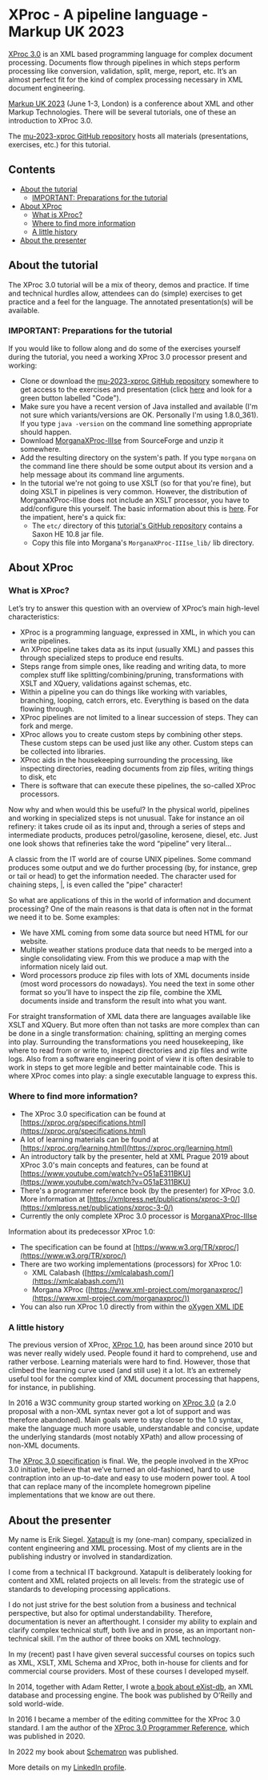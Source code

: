 # XProc - A pipeline language - Markup UK 2023

[XProc 3.0](https://xproc.org/index.html) is an XML based programming language for complex document processing. Documents flow through pipelines in which steps perform processing like conversion, validation, split, merge, report, etc. It’s an almost perfect fit for the kind of complex processing necessary in XML document engineering.

[Markup UK 2023](https://markupuk.org/index.html) (June 1-3, London) is a conference about XML and other Markup Technologies. There will be several tutorials, one of these an introduction to XProc 3.0.

The [mu-2023-xproc GitHub repository](https://github.com/xatapult/mu-2023-xproc) hosts all materials (presentations, exercises, etc.) for this tutorial. 

## Contents

- [About the tutorial](#tutorial-info)
  - [IMPORTANT: Preparations for the tutorial](#tutorial-preparations) 
- [About XProc](#about)
  - [What is XProc?](#what-is-xproc)
  - [Where to find more information](#more-info)
  - [A little history](#history)
- [About the presenter](#presenter)


## <a name="tutorial-info"></a>About the tutorial

The XProc 3.0 tutorial will be a mix of theory, demos and practice. If time and technical hurdles allow, attendees can do (simple) exercises to get practice and a feel for the language. The annotated presentation(s) will be available.

### <a name="tutorial-preparations"></a>**IMPORTANT:** Preparations for the tutorial

If you would like to follow along and do some of the exercises yourself during the tutorial, you need a working XProc 3.0 processor present and working:

- Clone or download the [mu-2023-xproc GitHub repository](https://github.com/xatapult/mu-2023-xproc) somewhere to get access to the exercises and presentation (click [here](https://github.com/xatapult/mu-2023-xproc) and look for a green button labelled "Code").
- Make sure you have a recent version of Java installed and available (I'm not sure which variants/versions are OK. Personally I'm using 1.8.0_361). If you type `java -version` on the command line something appropriate should happen.
- Download [MorganaXProc-IIIse](https://sourceforge.net/projects/morganaxproc-iiise/) from SourceForge and unzip it somewhere.
- Add the resulting directory on the system's path. If you type `morgana` on the command line there should be some output about its version and a help message about its command line arguments.
- In the tutorial we're not going to use XSLT (so for that you're fine), but doing XSLT in pipelines is very common. However, the distribution of MorganaXProc-IIIse does not include an XSLT processor, you have to add/configure this yourself. The basic information about this is [here](https://www.xml-project.com/manual/ch02.html#configuration_s1_1_s2_2). For the impatient, here's a quick fix:
  - The `etc/` directory of this [tutorial's GitHub repository](https://github.com/xatapult/da-2021-xproc) contains a Saxon HE 10.8 jar file.
  - Copy this file into Morgana's `MorganaXProc-IIIse_lib/` lib directory.     


## <a name="about"></a>About XProc

### <a name="what-is-xproc"></a>What is XProc?

Let’s try to answer this question with an overview of XProc’s main high-level
characteristics:

- XProc is a programming language, expressed in XML, in which you can write pipelines.
- An XProc pipeline takes data as its input (usually XML) and passes this through specialized steps to produce end results.
- Steps range from simple ones, like reading and writing data, to more complex stuff like splitting/combining/pruning, transformations with XSLT and XQuery, validations against schemas, etc.
- Within a pipeline you can do things like working with variables, branching, looping, catch errors, etc. Everything is based on the data flowing through.
- XProc pipelines are not limited to a linear succession of steps. They can fork and merge.
- XProc allows you to create custom steps by combining other steps. These custom steps can be used just like any other. Custom steps can be collected into libraries.
- XProc aids in the housekeeping surrounding the processing, like inspecting directories, reading documents from zip files, writing things to disk, etc
- There is software that can execute these pipelines, the so-called XProc processors.

Now why and when would this be useful? In the physical world, pipelines and working
in specialized steps is not unusual. Take for instance an oil refinery: it takes crude oil as its input and, through a series of steps and intermediate products, produces petrol/gasoline, kerosene, diesel, etc. Just one look shows that refineries take the word “pipeline” very literal…

A classic from the IT world are of course UNIX pipelines. Some command produces some
output and we do further processing (by, for instance, grep or tail or head) to get the
information needed. The character used for chaining steps, |, is even called the "pipe"
character!

So what are applications of this in the world of information and document processing? One
of the main reasons is that data is often not in the format we need it to be. Some examples:

- We have XML coming from some data source but need HTML for our website.
- Multiple weather stations produce data that needs to be merged into a single consolidating view. From this we produce a map with the information nicely laid out.
- Word processors produce zip files with lots of XML documents inside (most word processors do nowadays). You need the text in some other format so you’ll have to inspect the zip file, combine the XML documents inside and transform the result into what you want.

For straight transformation of XML data there are languages available like XSLT
and XQuery. But more often than not tasks are more complex than can be done in a
single transformation: chaining, splitting an merging comes into play. Surrounding the
transformations you need housekeeping, like where to read from or write to, inspect
directories and zip files and write logs. Also from a software engineering point of view it
is often desirable to work in steps to get more legible and better maintainable code. This is
where XProc comes into play: a single executable language to express this.

### <a name="more-info"></a>Where to find more information?

- The XProc 3.0 specification can be found at [https://xproc.org/specifications.html](https://xproc.org/specifications.html)
- A lot of learning materials can be found at [https://xproc.org/learning.html](https://xproc.org/learning.html)
- An introductory talk by the presenter, held at XML Prague 2019 about XProc 3.0's main concepts and features, can be found  at [https://www.youtube.com/watch?v=O51aE311BKU](https://www.youtube.com/watch?v=O51aE311BKU)
- There's a programmer reference book (by the presenter) for XProc 3.0. More information at [https://xmlpress.net/publications/xproc-3-0/](https://xmlpress.net/publications/xproc-3-0/)
- Currently the only complete XProc 3.0 processor is [MorganaXProc-IIIse](https://www.xml-project.com/morganaxproc-iiise.html)

Information about its predecessor XProc 1.0:

- The specification can be found at [https://www.w3.org/TR/xproc/](https://www.w3.org/TR/xproc/)
- There are two working implementations (processors) for XProc 1.0:
  - XML Calabash ([https://xmlcalabash.com/](https://xmlcalabash.com/))
  - Morgana XProc  ([https://www.xml-project.com/morganaxproc/](https://www.xml-project.com/morganaxproc/))
- You can also run XProc 1.0 directly from within the [oXygen XML IDE](https://www.oxygenxml.com/) 


### <a name="history"></a>A little history

The previous version of XProc, [XProc 1.0](https://www.w3.org/TR/xproc/), has been around since 2010 but was never really widely used. People found it hard to comprehend, use and rather verbose. Learning materials were hard to find. However, those that climbed the learning curve used (and still use) it a lot. It’s an extremely useful tool for the complex kind of XML document processing that happens, for instance, in publishing. 

In 2016 a W3C community group started working on [XProc 3.0](http://spec.xproc.org/master/head/) (a 2.0 proposal with a non-XML syntax never got a lot of support and was therefore abandoned). Main goals were to stay closer to the 1.0 syntax, make the language much more usable, understandable and concise, update the underlying standards (most notably XPath) and allow processing of non-XML documents.

The [XProc 3.0 specification](https://xproc.org/specifications.html) is final. We, the people involved in the XProc 3.0 initiative, believe that we’ve turned an old-fashioned, hard to use contraption into an up-to-date and easy to use modern power tool. A tool that can replace many of the incomplete homegrown pipeline implementations that we know are out there.


## <a name="presenter"></a>About the presenter

My name is Erik Siegel. [Xatapult](http://www.xatapult.com) is my (one-man) company, specialized in content engineering and XML processing. Most of my clients are in the publishing industry or involved in standardization.

I come from a technical IT background. Xatapult is deliberately looking for content and XML related projects on all levels: from the strategic use of standards to developing processing applications.

I do not just strive for the best solution from a business and technical perspective, but also for optimal understandability. Therefore, documentation is never an afterthought. I consider my ability to explain and clarify complex technical stuff, both live and in prose, as an important non-technical skill. I'm the author of three books on XML technology.

In my (recent) past I have given several successful courses on topics such as XML, XSLT, XML Schema and XProc, both in-house for clients and for commercial course providers. Most of these courses I developed myself.

In 2014, together with Adam Retter, I wrote 
[a book about eXist-db](http://shop.oreilly.com/product/0636920026525.do), an XML database and processing engine. The book was published by O’Reilly and sold world-wide.

In 2016 I became a member of the editing committee for the XProc 3.0 standard. I am the author of the [XProc 3.0 Programmer Reference](https://xmlpress.net/publications/xproc-3-0/), which was published in 2020.

In 2022 my book about [Schematron](https://xmlpress.net/publications/schematron/) was published.

More details on my [LinkedIn profile](https://www.linkedin.com/in/esiegel/).

